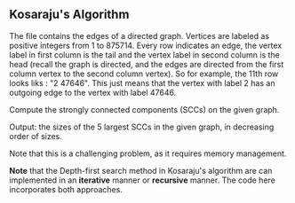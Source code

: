 **Kosaraju's Algorithm**
-------------------------------------------
The file contains the edges of a directed graph. Vertices are labeled as
positive integers from 1 to 875714. Every row indicates an edge, the
vertex label in first column is the tail and the vertex label in second
column is the head (recall the graph is directed, and the edges are
directed from the first column vertex to the second column vertex). So
for example, the 11th row looks liks : "2 47646". This just means that
the vertex with label 2 has an outgoing edge to the vertex with label
47646.

Compute the strongly connected components (SCCs) on the given graph.

Output: the sizes of the 5 largest SCCs in the given graph, in
decreasing order of sizes. 

Note that this is a challenging problem, as it requires memory
management. 

**Note** that the Depth-first search method in Kosaraju's algorithm are
  can implemented in an **iterative** manner or **recursive**
  manner. The code here incorporates both approaches.   
